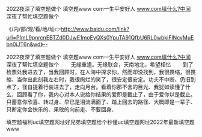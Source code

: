 2022夜深了填空题做个
填空题www com一生平安好人
www.com填什么?中间
深夜了帮忙填空题做个


《/内/部/观/看/地/址👉http://www.baidu.com/link?url=PImL9pnrcnEBTZd0DJwE1moEyQXs0YpuTA91QfbU6RL0wbkiFlNcvMuEbn0iJT6n&wd》--

2022夜深了填空题做个
填空题www com一生平安好人
www.com填什么?中间
深夜了帮忙填空题做个
　　无缘重逢。无缘联合，天南地北，希望相忆
　　到了检票处我进去了，当我回顾时，在人海中探求你，然而却没找到，我很畏缩，很畏缩、当你出此刻我左右时，我很绚烂的笑了，很安定很安定。功夫不中断、仍旧到点了，径自提着行装进去了，走向月台。看着你那不舍的目光、我犹如读懂了什么，回顾看了你，我内心对本人说给你结果的爱即是截止了，由于爱你以是截止。只蓄意你欣喜、转过身、早已是泪流满面了、踏上回去的路径、大概即是一辈子、只断定你会快乐的、果敢的向前走、不要回身、





填空题福利uc填空题网址好兄弟填空题给个秒懂uc填空题网址2022年最新填空题www
